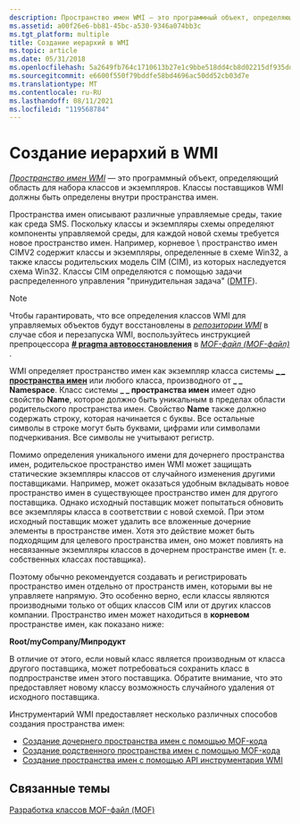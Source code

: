 ```yaml
---
description: Пространство имен WMI — это программный объект, определяющий область для набора классов и экземпляров. Классы поставщиков WMI должны быть определены внутри пространства имен.
ms.assetid: a00f26e6-bb81-45bc-a530-9346a074bb3c
ms.tgt_platform: multiple
title: Создание иерархий в WMI
ms.topic: article
ms.date: 05/31/2018
ms.openlocfilehash: 5a2649fb764c1710613b27e1c9bbe518dd4cb8d02215df935ddccb59c9d7e922
ms.sourcegitcommit: e6600f550f79bddfe58bd4696ac50dd52cb03d7e
ms.translationtype: MT
ms.contentlocale: ru-RU
ms.lasthandoff: 08/11/2021
ms.locfileid: "119568784"
---
```

# <a name="creating-hierarchies-within-wmi"></a>Создание иерархий в WMI

[*Пространство имен WMI*](gloss-n.md) — это программный объект, определяющий область для набора классов и экземпляров. Классы поставщиков WMI должны быть определены внутри пространства имен.

Пространства имен описывают различные управляемые среды, такие как среда SMS. Поскольку классы и экземпляры схемы определяют компоненты управляемой среды, для каждой новой схемы требуется новое пространство имен. Например, корневое \\ пространство имен CIMV2 содержит классы и экземпляры, определенные в схеме Win32, а также классы родительских модель CIM (CIM), из которых наследуется схема Win32. Классы CIM определяются с помощью задачи распределенного управления "принудительная задача" ([DMTF](https://www.dmtf.org/home)).

> [!Note]  
> Чтобы гарантировать, что все определения классов WMI для управляемых объектов будут восстановлены в [*репозитории WMI*](gloss-w.md) в случае сбоя и перезапуска WMI, воспользуйтесь инструкцией препроцессора [**\# pragma автовосстановления**](pragma-autorecover.md) в [*MOF-файл (MOF-файл)*](gloss-m.md) .

 

WMI определяет пространство имен как экземпляр класса системы [**\_ \_ пространства имен**](--namespace.md) или любого класса, производного от **\_ \_ Namespace**. Класс системы **\_ \_ пространства имен** имеет одно свойство **Name**, которое должно быть уникальным в пределах области родительского пространства имен. Свойство **Name** также должно содержать строку, которая начинается с буквы. Все остальные символы в строке могут быть буквами, цифрами или символами подчеркивания. Все символы не учитывают регистр.

Помимо определения уникального имени для дочернего пространства имен, родительское пространство имен WMI может защищать статические экземпляры классов от случайного изменения другими поставщиками. Например, может оказаться удобным вкладывать новое пространство имен в существующее пространство имен для другого поставщика. Однако исходный поставщик может попытаться обновить все экземпляры класса в соответствии с новой схемой. При этом исходный поставщик может удалить все вложенные дочерние элементы в пространстве имен. Хотя это действие может быть подходящим для целевого пространства имен, оно может повлиять на несвязанные экземпляры классов в дочернем пространстве имен (т. е. собственных классах поставщика).

Поэтому обычно рекомендуется создавать и регистрировать пространство имен отдельно от пространств имен, которыми вы не управляете напрямую. Это особенно верно, если классы являются производными только от общих классов CIM или от других классов компании. Пространство имен может находиться в **корневом** пространстве имен, как показано ниже:

**Root/myCompany/Мипродукт**

В отличие от этого, если новый класс является производным от класса другого поставщика, может потребоваться сохранить класс в подпространстве имен этого поставщика. Обратите внимание, что это предоставляет новому классу возможность случайного удаления от исходного поставщика.

Инструментарий WMI предоставляет несколько различных способов создания пространства имен:

-   [Создание дочернего пространства имен с помощью MOF-кода](creating-a-child-namespace-with-mof-code.md)
-   [Создание родственного пространства имен с помощью MOF-кода](creating-a-sibling-namespace-with-mof-code.md)
-   [Создание пространства имен с помощью API инструментария WMI](creating-a-namespace-with-the-wmi-api.md)

## <a name="related-topics"></a>Связанные темы

<dl> <dt>

[Разработка классов MOF-файл (MOF)](designing-managed-object-format--mof--classes.md)
</dt> </dl>

 

 



